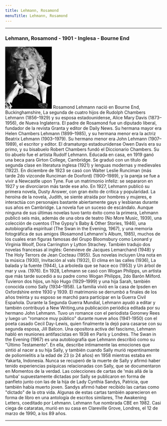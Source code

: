 ```yaml
---
title: Lehmann, Rosamond
menuTitle: Lehmann, Rosamond
---
```

***
### Lehmann, Rosamond - 1901 - Inglesa - Bourne End
!["Imagen no encontrada"](LehmannRosamond.jpg)
Rosamond Lehmann nació en Bourne End, Buckinghamshire, La segunda de cuatro hijos de Rudolph Chambers Lehmann (1856–1929) y su esposa estadounidense, Alice Mary Davis (1873–1956), de Nueva Inglaterra. El padre de Rosamond fue un diputado liberal, fundador de la revista Granta y editor de Daily News. Su hermana mayor era Helen Chambers Lehmann (1899–1985), y su hermana menor era la actriz Beatrix Lehmann (1903–1979). Su hermano menor era John Lehmann (1907–1989), el escritor y editor. El dramaturgo estadounidense Owen Davis era su primo, y su bisabuelo Robert Chambers fundó el Diccionario Chambers. Su tío abuelo fue el artista Rudolf Lehmann.
Educada en casa, en 1919 ganó una beca para Girton College, Cambridge. Se graduó con un título de segunda clase en literatura inglesa (1921) y lenguas modernas y medievales (1922). En diciembre de 1923 se casó con Walter Leslie Runciman (más tarde 2do vizconde Runciman de Doxford) (1900–1989), y la pareja se fue a vivir a Newcastle upon Tyne. Fue un matrimonio infeliz: se separaron en 1927 y se divorciaron más tarde ese año.
En 1927, Lehmann publicó su primera novela, Dusty Answer, con gran éxito de crítica y popularidad. La heroína de la novela, Judith, se siente atraída por hombres y mujeres, e interactúa con personajes bastante abiertamente gays y lesbianas durante sus años en Cambridge. La novela fue un suceso de escándalo. Aunque ninguna de sus últimas novelas tuvo tanto éxito como la primera, Lehmann publicó seis más, además de una obra de teatro (No More Music, 1939), una colección de cuentos (The Gypsy's Baby & Other Stories, 1946), una autobiografía espiritual (The Swan in the Evening, 1967), y una memoria fotográfica de sus amigos (Rosamond Lehmann's Album, 1985), muchos de los cuales eran figuras famosas del Grupo Bloomsbury como Leonard y Virginia Woolf, Dora Carrington y Lytton Strachey. También tradujo dos novelas francesas al inglés: Genevieve de Jacques Lemarchand (1948) y The Holy Terrors de Jean Cocteau (1955). Sus novelas incluyen Una nota en la música (1930), Invitación al vals (1932), El clima en las calles (1936), La balada y la fuente (1944), La arboleda que se hace eco (1953) y Un árbol de mar y uva. (1976).
En 1928, Lehmann se casó con Wogan Philipps, un artista que más tarde sucedió a su padre como Wogan Philipps, 2do Barón Milford. Tuvieron dos hijos, un hijo Hugo (1929–1999) y una hija Sarah, también conocida como Sally (1934–1958). La familia vivió en la casa de Ipsden en Oxfordshire entre 1930 y 1939. El matrimonio se derrumbó a finales de los años treinta y su esposo se marchó para participar en la Guerra Civil Española. Durante la Segunda Guerra Mundial, Lehmann ayudó a editar y también contribuyó a New Writing,una publicación periódica editada por su hermano John Lehmann. Tuvo un romance con el periodista Goronwy Rees y luego un "romance muy público" durante nueve años (1941-1950) con el poeta casado Cecil Day-Lewis, quien finalmente la dejó para casarse con su segunda esposa, Jill Balcon.
Una opositora activa del fascismo, Lehmann habló en reuniones antifascistas en 1938 en París y Londres.
The Swan in the Evening (1967) es una autobiografía que Lehmann describió como su "Último Testamento". En ella, describe íntimamente las emociones que sintió al nacer a su hija Sally, y también cuando Sally murió repentinamente de poliomielitis a la edad de 23 (o 24 años) en 1958 mientras estaba en Yakarta, Indonesia. Nunca se recuperó de la muerte de Sally y afirmó haber tenido experiencias psíquicas relacionadas con Sally, que se documentaron en Momentos de la verdad. Las colecciones de cartas de 'más allá de la tumba' supuestamente dictadas por Sally se publicaron en forma de panfleto junto con las de la hija de Lady Cynthia Sandys, Patricia, que también había muerto joven. Sandys afirmó haber recibido las cartas como "dictado" de la otra vida. Algunas de estas cartas también aparecieron en forma de libro en una antología de escritos similares, The Awakening Letters, coeditado por Lehmann.
Lehmann fue nombrada CBE en 1982. Casi ciega de cataratas, murió en su casa en Clareville Grove, Londres, el 12 de marzo de 1990, a los 89 años.
***